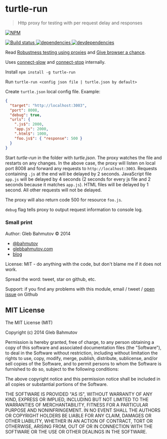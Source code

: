 # turtle-run

> Http proxy for testing with per request delay and responses

[![NPM][turtle-run-icon] ][turtle-run-url]

[![Build status][turtle-run-ci-image] ][turtle-run-ci-url]
[![dependencies][turtle-run-dependencies-image] ][turtle-run-dependencies-url]
[![devdependencies][turtle-run-devdependencies-image] ][turtle-run-devdependencies-url]

[turtle-run-icon]: https://nodei.co/npm/turtle-run.png?downloads=true
[turtle-run-url]: https://npmjs.org/package/turtle-run
[turtle-run-ci-image]: https://travis-ci.org/bahmutov/turtle-run.png?branch=master
[turtle-run-ci-url]: https://travis-ci.org/bahmutov/turtle-run
[turtle-run-dependencies-image]: https://david-dm.org/bahmutov/turtle-run.png
[turtle-run-dependencies-url]: https://david-dm.org/bahmutov/turtle-run
[turtle-run-devdependencies-image]: https://david-dm.org/bahmutov/turtle-run/dev-status.png
[turtle-run-devdependencies-url]: https://david-dm.org/bahmutov/turtle-run#info=devDependencies

Read [Robustness testing using proxies](https://glebbahmutov.com/blog/robustness-testing-using-proxies/)
and [Give browser a chance](https://glebbahmutov.com/blog/give-browser-a-chance/).

Uses [connect-slow](https://github.com/bahmutov/connect-slow) and 
[connect-stop](https://github.com/bahmutov/connect-stop) internally.

Install `npm install -g turtle-run`

Run `turtle-run <config json file | turtle.json by default>`

Create `turtle.json` local config file. Example:

```json
{
  "target": "http://localhost:3003",
  "port": 8008,
  "debug": true,
  "urls": {
    ".js$": 2000,
    "app.js": 2000,
    ".html$": 1000,
    "foo.js$": { "response": 500 }
  }
}
```

Start *turtle-run* in the folder with *turtle.json*. The proxy watches the file and restarts on any changes.
In the above case, the proxy will listen on local port 8008 and forward any requests to `http://localhost:3003`.
Requests containing `.js` at the end will be delayed by 2 seconds. JavaScript file `app.js` will be delayed by
4 seconds (2 seconds for every js file and 2 seconds because it matches `app.js`). HTML files will be delayed 
by 1 second. All other requests will not be delayed.

The proxy will also return code 500 for resource `foo.js`.

`debug` flag tells proxy to output request information to console log.

### Small print

Author: Gleb Bahmutov &copy; 2014

* [@bahmutov](https://twitter.com/bahmutov)
* [glebbahmutov.com](https://glebbahmutov.com)
* [blog](https://glebbahmutov.com/blog/)

License: MIT - do anything with the code, but don't blame me if it does not work.

Spread the word: tweet, star on github, etc.

Support: if you find any problems with this module, email / tweet /
[open issue](https://github.com/bahmutov/turtle-run/issues) on Github

## MIT License

The MIT License (MIT)

Copyright (c) 2014 Gleb Bahmutov

Permission is hereby granted, free of charge, to any person obtaining a copy of
this software and associated documentation files (the "Software"), to deal in
the Software without restriction, including without limitation the rights to
use, copy, modify, merge, publish, distribute, sublicense, and/or sell copies of
the Software, and to permit persons to whom the Software is furnished to do so,
subject to the following conditions:

The above copyright notice and this permission notice shall be included in all
copies or substantial portions of the Software.

THE SOFTWARE IS PROVIDED "AS IS", WITHOUT WARRANTY OF ANY KIND, EXPRESS OR
IMPLIED, INCLUDING BUT NOT LIMITED TO THE WARRANTIES OF MERCHANTABILITY, FITNESS
FOR A PARTICULAR PURPOSE AND NONINFRINGEMENT. IN NO EVENT SHALL THE AUTHORS OR
COPYRIGHT HOLDERS BE LIABLE FOR ANY CLAIM, DAMAGES OR OTHER LIABILITY, WHETHER
IN AN ACTION OF CONTRACT, TORT OR OTHERWISE, ARISING FROM, OUT OF OR IN
CONNECTION WITH THE SOFTWARE OR THE USE OR OTHER DEALINGS IN THE SOFTWARE.
